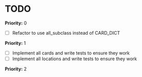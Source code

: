 # TODO

**Priority:** 0
 - [ ] Refactor to use all_subclass instead of CARD_DICT

**Priority:** 1
 - [ ] Implement all cards and write tests to ensure they work
 - [ ] Implement all locations and write tests to ensure they work

**Priority:** 2